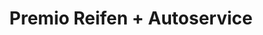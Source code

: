 ---
title: "Premio Reifen + Autoservice"
url: /wetzlar/premio-reifen-autoservice/
shop: Autowerkstatt
---